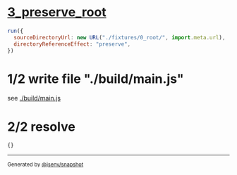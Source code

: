 # [3_preserve_root](../../new_url_directory_3.test.mjs#L45)

```js
run({
  sourceDirectoryUrl: new URL("./fixtures/0_root/", import.meta.url),
  directoryReferenceEffect: "preserve",
})
```

# 1/2 write file "./build/main.js"

see [./build/main.js](./build/main.js)

# 2/2 resolve

```js
{}
```

---

<sub>
  Generated by <a href="https://github.com/jsenv/core/tree/main/packages/tooling/snapshot">@jsenv/snapshot</a>
</sub>
